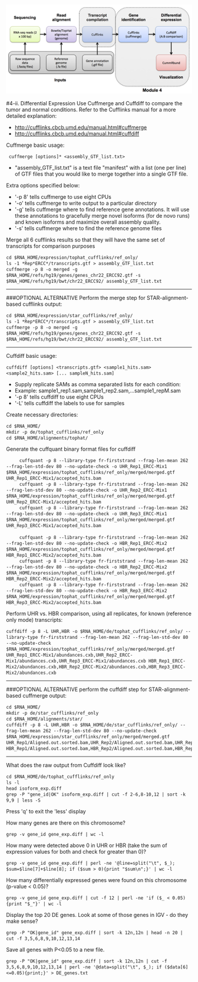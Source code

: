 ![RNA-seq Flowchart - Module 4](Images/RNA-seq_Flowchart4.png)

#4-ii. Differential Expression
Use Cuffmerge and Cuffdiff to compare the tumor and normal conditions. Refer to the Cufflinks manual for a more detailed explanation:
* http://cufflinks.cbcb.umd.edu/manual.html#cuffmerge
* http://cufflinks.cbcb.umd.edu/manual.html#cuffdiff
	
Cuffmerge basic usage:
```
 cuffmerge [options]* <assembly_GTF_list.txt>
```

* "assembly_GTF_list.txt" is a text file "manifest" with a list (one per line) of GTF files that you would like to merge together into a single GTF file. 

Extra options specified below:

* '-p 8' tells cuffmerge to use eight CPUs
* '-o' tells cuffmerge to write output to a particular directory
* '-g' tells cuffmerge where to find reference gene annotations. It will use these annotations to gracefully merge novel isoforms (for de novo runs) and known isoforms and maximize overall assembly quality.
* '-s' tells cuffmerge where to find the reference genome files
	
Merge all 6 cufflinks results so that they will have the same set of transcripts for comparison purposes

	cd $RNA_HOME/expression/tophat_cufflinks/ref_only/
	ls -1 *Rep*ERCC*/transcripts.gtf > assembly_GTF_list.txt
	cuffmerge -p 8 -o merged -g $RNA_HOME/refs/hg19/genes/genes_chr22_ERCC92.gtf -s $RNA_HOME/refs/hg19/bwt/chr22_ERCC92/ assembly_GTF_list.txt

---	
###OPTIONAL ALTERNATIVE
Perform the merge step for STAR-alignment-based cufflinks output:

	cd $RNA_HOME/expression/star_cufflinks/ref_only/
	ls -1 *Rep*ERCC*/transcripts.gtf > assembly_GTF_list.txt
	cuffmerge -p 8 -o merged -g $RNA_HOME/refs/hg19/genes/genes_chr22_ERCC92.gtf -s $RNA_HOME/refs/hg19/bwt/chr22_ERCC92/ assembly_GTF_list.txt
---	
	
Cuffdiff basic usage:
```
cuffdiff [options] <transcripts.gtf> <sample1_hits.sam> <sample2_hits.sam> [... sampleN_hits.sam]
```

* Supply replicate SAMs as comma separated lists for each condition:
 * Example: sample1_rep1.sam,sample1_rep2.sam,...sample1_repM.sam
* '-p 8' tells cuffdiff to use eight CPUs
* '-L' tells cuffdiff the labels to use for samples

Create necessary directories:
	
	cd $RNA_HOME/
	mkdir -p de/tophat_cufflinks/ref_only
	cd $RNA_HOME/alignments/tophat/

Generate the cuffquant binary format files for cuffdiff

         cuffquant -p 8 --library-type fr-firststrand --frag-len-mean 262 --frag-len-std-dev 80 --no-update-check -o UHR_Rep1_ERCC-Mix1 $RNA_HOME/expression/tophat_cufflinks/ref_only/merged/merged.gtf UHR_Rep1_ERCC-Mix1/accepted_hits.bam
         cuffquant -p 8 --library-type fr-firststrand --frag-len-mean 262 --frag-len-std-dev 80 --no-update-check -o UHR_Rep2_ERCC-Mix1 $RNA_HOME/expression/tophat_cufflinks/ref_only/merged/merged.gtf UHR_Rep2_ERCC-Mix1/accepted_hits.bam
         cuffquant -p 8 --library-type fr-firststrand --frag-len-mean 262 --frag-len-std-dev 80 --no-update-check -o UHR_Rep3_ERCC-Mix1 $RNA_HOME/expression/tophat_cufflinks/ref_only/merged/merged.gtf UHR_Rep3_ERCC-Mix1/accepted_hits.bam

         cuffquant -p 8 --library-type fr-firststrand --frag-len-mean 262 --frag-len-std-dev 80 --no-update-check -o HBR_Rep1_ERCC-Mix2 $RNA_HOME/expression/tophat_cufflinks/ref_only/merged/merged.gtf HBR_Rep1_ERCC-Mix2/accepted_hits.bam
         cuffquant -p 8 --library-type fr-firststrand --frag-len-mean 262 --frag-len-std-dev 80 --no-update-check -o HBR_Rep2_ERCC-Mix2 $RNA_HOME/expression/tophat_cufflinks/ref_only/merged/merged.gtf HBR_Rep2_ERCC-Mix2/accepted_hits.bam
         cuffquant -p 8 --library-type fr-firststrand --frag-len-mean 262 --frag-len-std-dev 80 --no-update-check -o HBR_Rep3_ERCC-Mix2 $RNA_HOME/expression/tophat_cufflinks/ref_only/merged/merged.gtf HBR_Rep3_ERCC-Mix2/accepted_hits.bam
        
Perform UHR vs. HBR comparison, using all replicates, for known (reference only mode) transcripts:

	cuffdiff -p 8 -L UHR,HBR -o $RNA_HOME/de/tophat_cufflinks/ref_only/ --library-type fr-firststrand --frag-len-mean 262 --frag-len-std-dev 80 --no-update-check $RNA_HOME/expression/tophat_cufflinks/ref_only/merged/merged.gtf UHR_Rep1_ERCC-Mix1/abundances.cxb,UHR_Rep2_ERCC-Mix1/abundances.cxb,UHR_Rep3_ERCC-Mix1/abundances.cxb HBR_Rep1_ERCC-Mix2/abundances.cxb,HBR_Rep2_ERCC-Mix2/abundances.cxb,HBR_Rep3_ERCC-Mix2/abundances.cxb

---	
###OPTIONAL ALTERNATIVE
perform the cuffdiff step for STAR-alignment-based cuffmerge output:

	cd $RNA_HOME/
	mkdir -p de/star_cufflinks/ref_only
	cd $RNA_HOME/alignments/star/
	cuffdiff -p 8 -L UHR,HBR -o $RNA_HOME/de/star_cufflinks/ref_only/ --frag-len-mean 262 --frag-len-std-dev 80 --no-update-check $RNA_HOME/expression/star_cufflinks/ref_only/merged/merged.gtf UHR_Rep1/Aligned.out.sorted.bam,UHR_Rep2/Aligned.out.sorted.bam,UHR_Rep3/Aligned.out.sorted.bam HBR_Rep1/Aligned.out.sorted.bam,HBR_Rep2/Aligned.out.sorted.bam,HBR_Rep3/Aligned.out.sorted.bam
---
	
What does the raw output from Cuffdiff look like?

	cd $RNA_HOME/de/tophat_cufflinks/ref_only
	ls -l
	head isoform_exp.diff
	grep -P "gene_id|OK" isoform_exp.diff | cut -f 2-6,8-10,12 | sort -k 9,9 | less -S

Press 'q' to exit the 'less' display
	
How many genes are there on this chromosome?

	grep -v gene_id gene_exp.diff | wc -l
	
How many were detected above 0 in UHR or HBR (take the sum of expression values for both and check for greater than 0)?

	grep -v gene_id gene_exp.diff | perl -ne '@line=split("\t", $_); $sum=$line[7]+$line[8]; if ($sum > 0){print "$sum\n";}' | wc -l
	
How many differentially expressed genes were found on this chromosome (p-value < 0.05)?

	grep -v gene_id gene_exp.diff | cut -f 12 | perl -ne 'if ($_ < 0.05){print "$_"}' | wc -l
	
Display the top 20 DE genes. Look at some of those genes in IGV - do they make sense?

	grep -P "OK|gene_id" gene_exp.diff | sort -k 12n,12n | head -n 20 | cut -f 3,5,6,8,9,10,12,13,14
	
Save all genes with P<0.05 to a new file.

	grep -P "OK|gene_id" gene_exp.diff | sort -k 12n,12n | cut -f 3,5,6,8,9,10,12,13,14 | perl -ne '@data=split("\t", $_); if ($data[6]<=0.05){print;}' > DE_genes.txt
        
